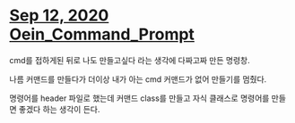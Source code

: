 # [Sep 12, 2020 Oein_Command_Prompt](https://github.com/oeiar/Oein_Command_Prompt)

cmd를 접하게된 뒤로 나도 만들고싶다 라는 생각에 다짜고짜 만든 명령창.

나름 커맨드를 만들다가 더이상 내가 아는 cmd 커맨드가 없어 만들기를 멈췄다.

명령어를 header 파일로 했는데
커맨드 class를 만들고 자식 클래스로 명령어를 만들면 좋겠다 하는 생각이 든다.